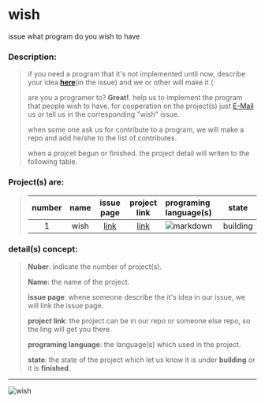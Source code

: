 # wish
issue what program do you wish to have


### Description:
>
> if you need a program that it's not implemented until now, describe your idea **[here](https://github.com/DistroTEAM/wish/issues/new)**(in the issue) and we or other will make it (:
>
> are you a programer to? __Great!__. help us to implement the program that people wish to have. for cooperation on the project(s) just [E-Mail](https://mail.google.com/mail/u/0/#inbox?compose=new) us or tell us in the corresponding "wish" issue.
>
> when some one ask us for contribute to a program, we will make a repo and add he/she to the list of contributes.
>
> when a projcet begun or finished. the project detail will writen to the following table.


### Project(s) are:
> | number | name | issue page | project link | programing language(s) | state |
> |:------:|:----:|:----------:|:------------:|:----------------------|:-------------:|
> | 1 | wish | [link](https://github.com/DistroTEAM/wish/issues/) |[link](https://github.com/DistroTEAM/wish)| ![markdown](https://s4.uupload.ir/files/md_xae5.png) | building |

### detail(s) concept:
> __Nuber__: indicate the number of project(s).
> 
> __Name__: the name of the project.
> 
> __issue page__: whene someone describe the it's idea in our issue, we will link the issue page.
> 
> __project link__: the project can be in our repo or someone else repo, so the ling will get you there.
> 
> __programing language__: the language(s) which used in the project.
> 
> __state__: the state of the project which let us know it is under __building__ or it is __finished__.

---

![wish](https://s4.uupload.ir/files/wish_lfa3.jpg)
